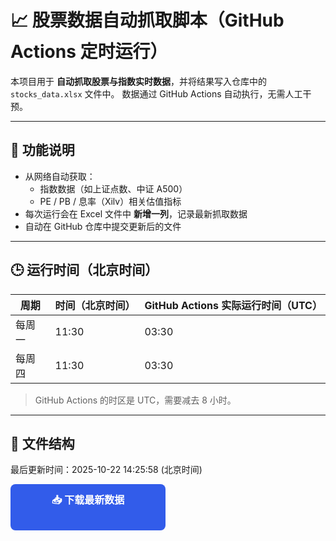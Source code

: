 # 📈 股票数据自动抓取脚本（GitHub Actions 定时运行）

本项目用于 **自动抓取股票与指数实时数据**，并将结果写入仓库中的 `stocks_data.xlsx` 文件中。
数据通过 GitHub Actions 自动执行，无需人工干预。

---

## 🧠 功能说明

- 从网络自动获取：
  - 指数数据（如上证点数、中证 A500）
  - PE / PB / 息率（Xilv）相关估值指标
- 每次运行会在 Excel 文件中 **新增一列**，记录最新抓取数据
- 自动在 GitHub 仓库中提交更新后的文件

---

## 🕒 运行时间（北京时间）

| 周期   | 时间（北京时间） | GitHub Actions 实际运行时间（UTC） |
| ------ | ---------------- | ---------------------------------- |
| 每周一 | 11:30            | 03:30                              |
| 每周四 | 11:30            | 03:30                              |

> GitHub Actions 的时区是 UTC，需要减去 8 小时。

---

## 🧩 文件结构

最后更新时间：2025-10-22 14:25:58 (北京时间)

<a href="https://1024nettech.github.io/stocks.github.io/stocks_data.xlsx"
   download
   style="
      display:inline-block;
      padding:12px 24px;
      background-color:#325CEA;
      color:white;
      border-radius:8px;
      text-decoration:none;
      font-weight:600;
      font-size:16px;
      text-align:center;
      width:200px;
      height:50px;
   ">
📥 下载最新数据
</a>
